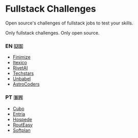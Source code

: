 # Fullstack Challenges

Open source's challenges of fullstack jobs to test your skills.

Only fullstack challenges. Only open source.

### EN :us:
- [Finimize](https://github.com/finimize/fullstack-dev-challenge)
- [Itexico](https://github.com/itexico/interview-codingchallenge-fsjs)
- [RivetAI](https://github.com/endcue/fullstack-challenge)
- [Techstars](https://github.com/techstars/full-stack-challenge)
- [Unbabel](https://github.com/Unbabel/fullstack-coding-challenge)
- [AstroCoders](https://github.com/Astrocoders/fullstack-challenge)

### PT :brazil:
- [Cubo](https://github.com/cubonetwork/fullstack-challenge)
- [Entria](https://github.com/entria/jobs/blob/master/fullstack/challenge.md)
- [Hospede](https://github.com/hospede/fullstack-challenge)
- [RoutEasy](https://github.com/RoutEasy/challenge-fullstack)
- [Softplan](https://github.com/g-cpa-squad-produto/softplan-desafio-fullstack)
